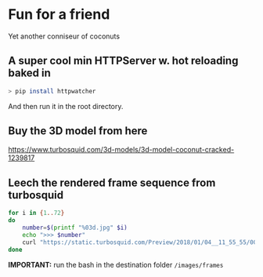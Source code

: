 # Fun for a friend
Yet another conniseur of coconuts

## A super cool min HTTPServer w. hot reloading baked in

```bash
> pip install httpwatcher
```
And then run it in the root directory.

## Buy the 3D model from here

https://www.turbosquid.com/3d-models/3d-model-coconut-cracked-1239817

## Leech the rendered frame sequence from turbosquid

```bash
for i in {1..72}
do
    number=$(printf "%03d.jpg" $i)
    echo ">>> $number"
    curl "https://static.turbosquid.com/Preview/2018/01/04__11_55_55/0001.png4BC11DE1-76A4-4E67-9844-A3031BDE56EADefaultHQ-$i.jpg" >> $number
done
```

**IMPORTANT:** run the bash in the destination folder `/images/frames`
